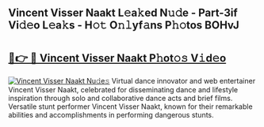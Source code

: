 ## Vincent Visser Naakt L𝚎a𝚔ed N𝚞𝚍e - Part-3if Vi𝚍𝚎o L𝚎a𝚔s - H𝚘𝚝 O𝚗𝚕yf𝚊ns P𝚑𝚘tos BOHvJ

# <h2><a href="http://kff1bva.oniu.top/?m=Vincent+Visser+Naakt">🔗👉 🔴 Vincent Visser Naakt P𝚑ot𝚘𝚜 V𝚒d𝚎o</a></h2>

[![Vincent Visser Naakt Nu𝚍e𝚜](https://i.imgur.com/0qMVB7G.gif)](http://kff1bva.oniu.top/?m=Vincent+Visser+Naakt)
Virtual dance innovator and web entertainer Vincent Visser Naakt, celebrated for disseminating dance and lifestyle inspiration through solo and collaborative dance acts and brief films. Versatile stunt performer Vincent Visser Naakt, known for their remarkable abilities and accomplishments in performing dangerous stunts.  
